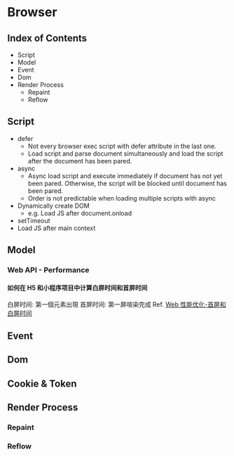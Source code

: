 # Browser

## Index of Contents

- Script
- Model
- Event
- Dom
- Render Process
  - Repaint
  - Reflow

## Script

- defer
  - Not every browser exec script with defer attribute in the last one.
  - Load script and parse document simultaneously and load the script after the document has been pared.
- async
  - Async load script and execute immediately if document has not yet been pared. Otherwise, the script will be blocked until document has been pared.
  - Order is not predictable when loading multiple scripts with async
- Dynamically create DOM
  - e.g. Load JS after document.onload
- setTimeout
- Load JS after main context

## Model

### Web API - Performance

#### 如何在 H5 和小程序项目中计算白屏时间和首屏时间

白屏时间: 第一個元素出現
首屏时间: 第一屏喧染完成
Ref. [Web 性能优化-首屏和白屏时间](https://lz5z.com/Web%E6%80%A7%E8%83%BD%E4%BC%98%E5%8C%96-%E9%A6%96%E5%B1%8F%E5%92%8C%E7%99%BD%E5%B1%8F%E6%97%B6%E9%97%B4/)

## Event

## Dom

## Cookie & Token

## Render Process

### Repaint

### Reflow
